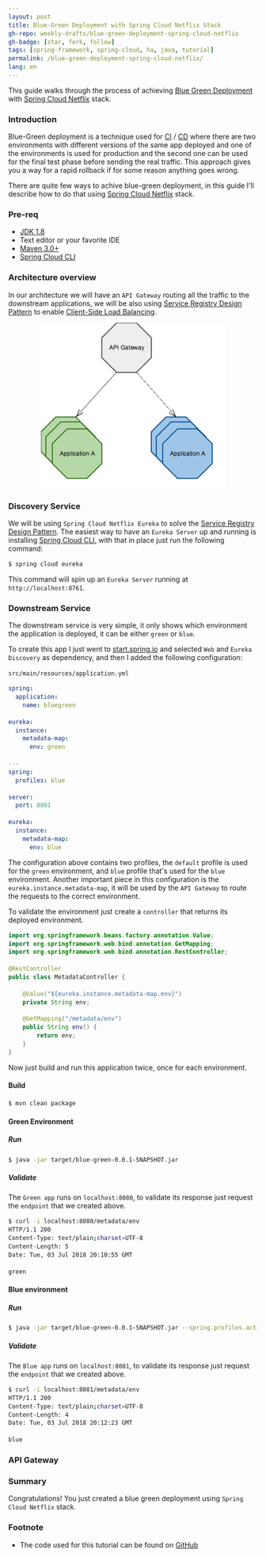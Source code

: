 ```yaml
---
layout: post
title: Blue-Green Deployment with Spring Cloud Netflix Stack
gh-repo: weekly-drafts/blue-green-deployment-spring-cloud-netflix
gh-badge: [star, fork, follow]
tags: [spring-framework, spring-cloud, ha, java, tutorial]
permalink: /blue-green-deployment-spring-cloud-netflix/
lang: en
---
```


This guide walks through the process of achieving [Blue Green Deployment](https://martinfowler.com/bliki/BlueGreenDeployment.html)
with [Spring Cloud Netflix](https://cloud.spring.io/spring-cloud-netflix/) stack.

### Introduction

Blue-Green deployment is a technique used for [CI](https://martinfowler.com/articles/continuousIntegration.html) /
[CD](https://martinfowler.com/bliki/ContinuousDelivery.html) where there are two environments with different versions
of the same app deployed and one of the environments is used for production and the second one can be used for the final
test phase before sending the real traffic. This approach gives you a way for a rapid rollback if for some reason 
anything goes wrong.

There are quite few ways to achive blue-green deployment, in this guide I'll describe how to do that using 
[Spring Cloud Netflix](https://cloud.spring.io/spring-cloud-netflix/) stack.

### Pre-req

 - [JDK 1.8](http://www.oracle.com/technetwork/java/javase/downloads/index.html)
 - Text editor or your favorite IDE
 - [Maven 3.0+](https://maven.apache.org/download.cgi)
 - [Spring Cloud CLI](https://cloud.spring.io/spring-cloud-cli/)

### Architecture overview

In our architecture we will have an `API Gateway` routing all the traffic to the downstream applications,
we will be also using [Service Registry Design Pattern](http://microservices.io/patterns/service-registry.html)
to enable [Client-Side Load Balancing](http://microservices.io/patterns/client-side-discovery.html).


<div style="text-align:center">
    <img src="/img/blue-green-arch-overview.png" />
</div>

### Discovery Service
We will be using `Spring Cloud Netflix Eureka` to solve the 
[Service Registry Design Pattern](http://microservices.io/patterns/service-registry.html). The easiest way
to have an `Eureka Server` up and running is installing [Spring Cloud CLI](https://cloud.spring.io/spring-cloud-cli/),
with that in place just run the following command:

```bash
$ spring cloud eureka
```

This command will spin up an `Eureka Server` running at `http://localhost:8761`.

### Downstream Service

The downstream service is very simple, it only shows which environment the application is deployed, it can
be either `green` or `blue`.

To create this app I just went to [start.spring.io](http://start.spring.io/) and selected `Web` and 
`Eureka Discovery` as dependency, and then I added the following configuration:


`src/main/resources/application.yml`

```yaml
spring:
  application:
    name: bluegreen

eureka:
  instance:
    metadata-map:
      env: green

---
spring:
  profiles: blue

server:
  port: 8081

eureka:
  instance:
    metadata-map:
      env: blue
```

The configuration above contains two profiles, the `default` profile is used for the `green` environment,
and `blue` profile that's used for the `blue` environment. Another important piece in this configuration 
is the `eureka.instance.metadata-map`, it will be used by the `API Gateway` to route the requests to the
correct environment.

To validate the environment just create a `controller` that returns its deployed environment.

```java
import org.springframework.beans.factory.annotation.Value;
import org.springframework.web.bind.annotation.GetMapping;
import org.springframework.web.bind.annotation.RestController;

@RestController
public class MetadataController {

    @Value("${eureka.instance.metadata-map.env}")
    private String env;

    @GetMapping("/metadata/env")
    public String env() {
        return env;
    }
}
```

Now just build and run this application twice, once for each environment.

#### Build

```bash
$ mvn clean package
```

#### Green Environment

##### Run

```bash
$ java -jar target/blue-green-0.0.1-SNAPSHOT.jar
```

##### Validate
The `Green app` runs on `localhost:8080`, to validate its response just request the `endpoint` that we
created above.

```bash
$ curl -i localhost:8080/metadata/env
HTTP/1.1 200
Content-Type: text/plain;charset=UTF-8
Content-Length: 5
Date: Tue, 03 Jul 2018 20:10:55 GMT

green
```

#### Blue environment

##### Run

```bash
$ java -jar target/blue-green-0.0.1-SNAPSHOT.jar --spring.profiles.active=blue
```

##### Validate
The `Blue app` runs on `localhost:8081`, to validate its response just request the `endpoint` that we
created above.

```bash
$ curl -i localhost:8081/metadata/env
HTTP/1.1 200
Content-Type: text/plain;charset=UTF-8
Content-Length: 4
Date: Tue, 03 Jul 2018 20:12:23 GMT

blue
```

### API Gateway




### Summary
Congratulations! You just created a blue green deployment using `Spring Cloud Netflix` stack.

### Footnote
  - The code used for this tutorial can be found on [GitHub](https://github.com/weekly-drafts/blue-green-deployment-spring-cloud-netflix)